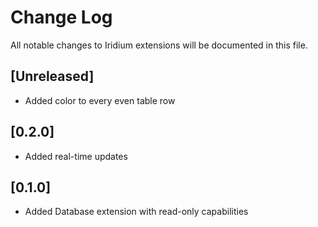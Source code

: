 # Change Log

All notable changes to Iridium extensions will be documented in this file.

## [Unreleased]
- Added color to every even table row 

## [0.2.0]
- Added real-time updates

## [0.1.0]
- Added Database extension with read-only capabilities
